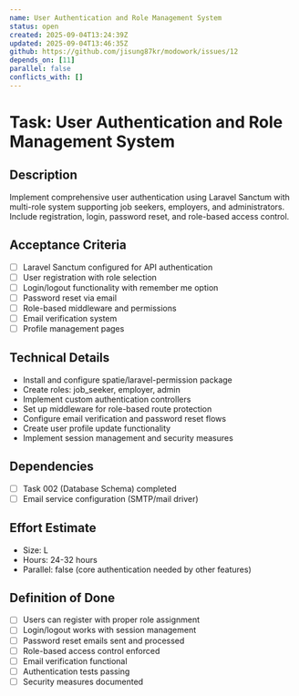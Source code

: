```yaml
---
name: User Authentication and Role Management System
status: open
created: 2025-09-04T13:24:39Z
updated: 2025-09-04T13:46:35Z
github: https://github.com/jisung87kr/modowork/issues/12
depends_on: [11]
parallel: false
conflicts_with: []
---
```


# Task: User Authentication and Role Management System

## Description
Implement comprehensive user authentication using Laravel Sanctum with multi-role system supporting job seekers, employers, and administrators. Include registration, login, password reset, and role-based access control.

## Acceptance Criteria
- [ ] Laravel Sanctum configured for API authentication
- [ ] User registration with role selection
- [ ] Login/logout functionality with remember me option
- [ ] Password reset via email
- [ ] Role-based middleware and permissions
- [ ] Email verification system
- [ ] Profile management pages

## Technical Details
- Install and configure spatie/laravel-permission package
- Create roles: job_seeker, employer, admin
- Implement custom authentication controllers
- Set up middleware for role-based route protection
- Configure email verification and password reset flows
- Create user profile update functionality
- Implement session management and security measures

## Dependencies
- [ ] Task 002 (Database Schema) completed
- [ ] Email service configuration (SMTP/mail driver)

## Effort Estimate
- Size: L
- Hours: 24-32 hours
- Parallel: false (core authentication needed by other features)

## Definition of Done
- [ ] Users can register with proper role assignment
- [ ] Login/logout works with session management
- [ ] Password reset emails sent and processed
- [ ] Role-based access control enforced
- [ ] Email verification functional
- [ ] Authentication tests passing
- [ ] Security measures documented
